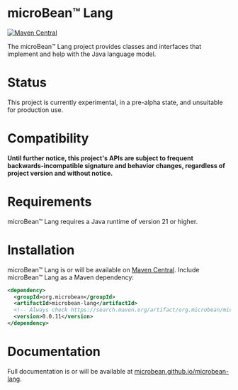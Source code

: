 # microBean™ Lang

[![Maven Central](https://img.shields.io/maven-central/v/org.microbean/microbean-lang.svg?label=Maven%20Central)](https://search.maven.org/artifact/org.microbean/microbean-lang)

The microBean™ Lang project provides classes and interfaces that implement and help with the Java language model.

# Status

This project is currently experimental, in a pre-alpha state, and unsuitable for production use.

# Compatibility

**Until further notice, this project's APIs are subject to frequent backwards-incompatible signature and behavior
changes, regardless of project version and without notice.**

# Requirements

microBean™ Lang requires a Java runtime of version 21 or higher.

# Installation

microBean™ Lang is or will be available on [Maven Central](https://search.maven.org/). Include microBean™ Lang as a
Maven dependency:

```xml
<dependency>
  <groupId>org.microbean</groupId>
  <artifactId>microbean-lang</artifactId>
  <!-- Always check https://search.maven.org/artifact/org.microbean/microbean-lang for up-to-date available versions. -->
  <version>0.0.11</version>
</dependency>
```

# Documentation

Full documentation is or will be available at
[microbean.github.io/microbean-lang](https://microbean.github.io/microbean-lang/).
